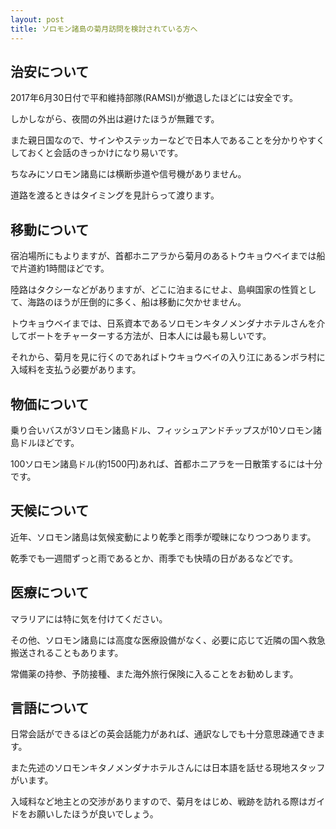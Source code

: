 ```yaml
---
layout: post
title: ソロモン諸島の菊月訪問を検討されている方へ
---
```


## 治安について

2017年6月30日付で平和維持部隊(RAMSI)が撤退したほどには安全です。

しかしながら、夜間の外出は避けたほうが無難です。

また親日国なので、サインやステッカーなどで日本人であることを分かりやすくしておくと会話のきっかけになり易いです。

ちなみにソロモン諸島には横断歩道や信号機がありません。

道路を渡るときはタイミングを見計らって渡ります。

## 移動について

宿泊場所にもよりますが、首都ホニアラから菊月のあるトウキョウベイまでは船で片道約1時間ほどです。

陸路はタクシーなどがありますが、どこに泊まるにせよ、島嶼国家の性質として、海路のほうが圧倒的に多く、船は移動に欠かせません。

トウキョウベイまでは、日系資本であるソロモンキタノメンダナホテルさんを介してボートをチャーターする方法が、日本人には最も易しいです。

それから、菊月を見に行くのであればトウキョウベイの入り江にあるンボラ村に入域料を支払う必要があります。

## 物価について

乗り合いバスが3ソロモン諸島ドル、フィッシュアンドチップスが10ソロモン諸島ドルほどです。

100ソロモン諸島ドル(約1500円)あれば、首都ホニアラを一日散策するには十分です。

## 天候について

近年、ソロモン諸島は気候変動により乾季と雨季が曖昧になりつつあります。

乾季でも一週間ずっと雨であるとか、雨季でも快晴の日があるなどです。

## 医療について

マラリアには特に気を付けてください。

その他、ソロモン諸島には高度な医療設備がなく、必要に応じて近隣の国へ救急搬送されることもあります。

常備薬の持参、予防接種、また海外旅行保険に入ることをお勧めします。

## 言語について

日常会話ができるほどの英会話能力があれば、通訳なしでも十分意思疎通できます。

また先述のソロモンキタノメンダナホテルさんには日本語を話せる現地スタッフがいます。

入域料など地主との交渉がありますので、菊月をはじめ、戦跡を訪れる際はガイドをお願いしたほうが良いでしょう。
